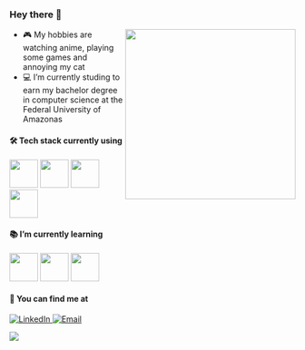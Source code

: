 ###  Hey there 👋 
<img align="right" src="https://i.imgur.com/am0eYJO.gif" width="300">

- :video_game: My hobbies are watching anime, playing some games and annoying my cat
- :computer: I’m currently studing to earn my bachelor degree in computer science at the Federal University of Amazonas
#### 🛠 Tech stack currently using

<code><a href="https://git-scm.com/" target="_blank"><img height="50" src="https://www.vectorlogo.zone/logos/git-scm/git-scm-ar21.svg"></a></code>
<code><a href="https://git-scm.com/" target="_blank"><img height="50" src="https://www.vectorlogo.zone/logos/jupyter/jupyter-ar21.svg"></a></code>
<code><a href="https://git-scm.com/" target="_blank"><img height="50" src="https://www.vectorlogo.zone/logos/java/java-horizontal.svg"></a></code>
<code><a href="https://git-scm.com/" target="_blank"><img height="50" src="https://www.vectorlogo.zone/logos/python/python-horizontal.svg"></a></code>

#### :books: I’m currently learning

<code><a href="https://nodejs.org/en/" target="_blank"><img height="50" src="https://www.vectorlogo.zone/logos/nodejs/nodejs-horizontal.svg"></a></code>
<code><a href="https://www.reactjs.org/" target="_blank"><img height="50" src="https://www.vectorlogo.zone/logos/reactjs/reactjs-ar21.svg"></a></code>
<code><a href="https://git-scm.com/" target="_blank"><img height="50" src="https://www.vectorlogo.zone/logos/mongodb/mongodb-ar21.svg"></a></code>

#### :loudspeaker: You can find me at
<p>
  <a href="https://www.linkedin.com/in/fernanda-serra-18795814a//"><img alt="LinkedIn" src="https://img.shields.io/badge/LinkedIn-Fernanda%20Serra-blue?style=flat-square&logo=linkedin">
  </a>
  <a href="mailto:fernanda.serra@icomp.com.ufam.edu.br">
    <img 
       alt="Email" 
       src="https://img.shields.io/badge/Email-fernanda.serra@icomp.com.ufam.edu.br-blue?style=flat-square&logo=gmail">
  </a>
</p>

<p>
  <img
      align="center"
      src="https://github-readme-stats.vercel.app/api/top-langs/?username=fernandamserra&count_private=true&layout=compact"
    />
  </p>
